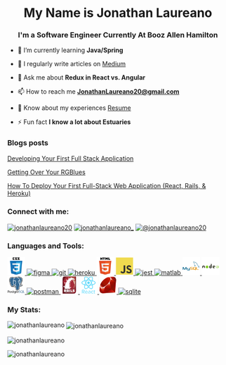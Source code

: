 <h1 align="center">My Name is Jonathan Laureano</h1>
<h3 align="center">I'm a Software Engineer Currently At Booz Allen Hamilton</h3>

- 🌱 I’m currently learning **Java/Spring**

- 📝 I regularly write articles on [Medium](https://medium.com/@jonathanlaureano20)

- 💬 Ask me about **Redux in React vs. Angular**

- 📫 How to reach me **JonathanLaureano20@gmail.com**

- 📄 Know about my experiences [Resume](https://docs.google.com/document/d/1502lXaCHEi4VuBjly6UpMHq2OUcj6QYqm2eZ8_cdhHc/edit?usp=sharing)

- ⚡ Fun fact **I know a lot about Estuaries**

### Blogs posts
<!-- BLOG-POST-LIST:START -->
[Developing Your First Full Stack Application](https://medium.com/@jonathanlaureano20/developing-your-first-full-stack-application-react-ruby-on-rails-6f1e8768e53d)

[Getting Over Your RGBlues](https://medium.com/@jonathanlaureano20/getting-over-your-rgblues-b29eef662670)

[How To Deploy Your First Full-Stack Web Application (React, Rails, & Heroku)](https://medium.com/p/17a799e78bb4#5cec-2e67a3c85b75)
<!-- BLOG-POST-LIST:END -->

<h3 align="left">Connect with me:</h3>
<p align="left">
<a href="https://linkedin.com/in/jonathanlaureano20" target="blank"><img align="center" src="https://raw.githubusercontent.com/rahuldkjain/github-profile-readme-generator/master/src/images/icons/Social/linked-in-alt.svg" alt="jonathanlaureano20" height="30" width="40" /></a>
<a href="https://instagram.com/jonathanlaureano_" target="blank"><img align="center" src="https://raw.githubusercontent.com/rahuldkjain/github-profile-readme-generator/master/src/images/icons/Social/instagram.svg" alt="jonathanlaureano_" height="30" width="40" /></a>
<a href="https://medium.com/@jonathanlaureano20" target="blank"><img align="center" src="https://raw.githubusercontent.com/rahuldkjain/github-profile-readme-generator/master/src/images/icons/Social/medium.svg" alt="@jonathanlaureano20" height="30" width="40" /></a>
</p>

<h3 align="left">Languages and Tools:</h3>
<p align="left"> <a href="https://www.w3schools.com/css/" target="_blank" rel="noreferrer"> <img src="https://raw.githubusercontent.com/devicons/devicon/master/icons/css3/css3-original-wordmark.svg" alt="css3" width="40" height="40"/> </a> <a href="https://www.figma.com/" target="_blank" rel="noreferrer"> <img src="https://www.vectorlogo.zone/logos/figma/figma-icon.svg" alt="figma" width="40" height="40"/> </a> <a href="https://git-scm.com/" target="_blank" rel="noreferrer"> <img src="https://www.vectorlogo.zone/logos/git-scm/git-scm-icon.svg" alt="git" width="40" height="40"/> </a> <a href="https://heroku.com" target="_blank" rel="noreferrer"> <img src="https://www.vectorlogo.zone/logos/heroku/heroku-icon.svg" alt="heroku" width="40" height="40"/> </a> <a href="https://www.w3.org/html/" target="_blank" rel="noreferrer"> <img src="https://raw.githubusercontent.com/devicons/devicon/master/icons/html5/html5-original-wordmark.svg" alt="html5" width="40" height="40"/> </a> <a href="https://developer.mozilla.org/en-US/docs/Web/JavaScript" target="_blank" rel="noreferrer"> <img src="https://raw.githubusercontent.com/devicons/devicon/master/icons/javascript/javascript-original.svg" alt="javascript" width="40" height="40"/> </a> <a href="https://jestjs.io" target="_blank" rel="noreferrer"> <img src="https://www.vectorlogo.zone/logos/jestjsio/jestjsio-icon.svg" alt="jest" width="40" height="40"/> </a> <a href="https://www.mathworks.com/" target="_blank" rel="noreferrer"> <img src="https://upload.wikimedia.org/wikipedia/commons/2/21/Matlab_Logo.png" alt="matlab" width="40" height="40"/> </a> <a href="https://www.mysql.com/" target="_blank" rel="noreferrer"> <img src="https://raw.githubusercontent.com/devicons/devicon/master/icons/mysql/mysql-original-wordmark.svg" alt="mysql" width="40" height="40"/> </a> <a href="https://nodejs.org" target="_blank" rel="noreferrer"> <img src="https://raw.githubusercontent.com/devicons/devicon/master/icons/nodejs/nodejs-original-wordmark.svg" alt="nodejs" width="40" height="40"/> </a> <a href="https://www.postgresql.org" target="_blank" rel="noreferrer"> <img src="https://raw.githubusercontent.com/devicons/devicon/master/icons/postgresql/postgresql-original-wordmark.svg" alt="postgresql" width="40" height="40"/> </a> <a href="https://postman.com" target="_blank" rel="noreferrer"> <img src="https://www.vectorlogo.zone/logos/getpostman/getpostman-icon.svg" alt="postman" width="40" height="40"/> </a> <a href="https://rubyonrails.org" target="_blank" rel="noreferrer"> <img src="https://raw.githubusercontent.com/devicons/devicon/master/icons/rails/rails-original-wordmark.svg" alt="rails" width="40" height="40"/> </a> <a href="https://reactjs.org/" target="_blank" rel="noreferrer"> <img src="https://raw.githubusercontent.com/devicons/devicon/master/icons/react/react-original-wordmark.svg" alt="react" width="40" height="40"/> </a> <a href="https://www.ruby-lang.org/en/" target="_blank" rel="noreferrer"> <img src="https://raw.githubusercontent.com/devicons/devicon/master/icons/ruby/ruby-original.svg" alt="ruby" width="40" height="40"/> </a> <a href="https://www.sqlite.org/" target="_blank" rel="noreferrer"> <img src="https://www.vectorlogo.zone/logos/sqlite/sqlite-icon.svg" alt="sqlite" width="40" height="40"/> </a> </p>

<h3 align="left">My Stats:</h3>

<p><img align="left" src="https://github-readme-stats.vercel.app/api/top-langs?username=jonathanlaureano&show_icons=true&locale=en&layout=compact" alt="jonathanlaureano" /></p>

<p>&nbsp;<img align="center" src="https://github-readme-stats.vercel.app/api?username=jonathanlaureano&show_icons=true&locale=en" alt="jonathanlaureano" /></p>

<p><img align="center" src="https://github-readme-streak-stats.herokuapp.com/?user=jonathanlaureano&" alt="jonathanlaureano" /></p>

<p align="left"> <img src="https://komarev.com/ghpvc/?username=jonathanlaureano&label=Profile%20views&color=0e75b6&style=flat" alt="jonathanlaureano" /> </p>


